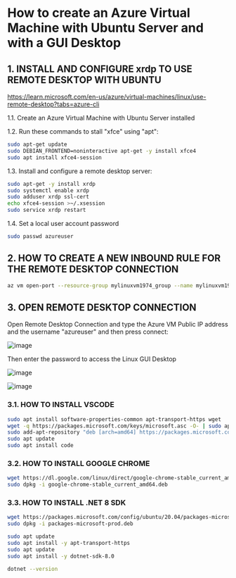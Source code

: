 # How to create an Azure Virtual Machine with Ubuntu Server and with a GUI Desktop

## 1. INSTALL AND CONFIGURE xrdp TO USE REMOTE DESKTOP WITH UBUNTU

https://learn.microsoft.com/en-us/azure/virtual-machines/linux/use-remote-desktop?tabs=azure-cli

1.1. Create an Azure Virtual Machine with Ubuntu Server installed

1.2. Run these commands to stall "xfce" using "apt":

```bash
sudo apt-get update
sudo DEBIAN_FRONTEND=noninteractive apt-get -y install xfce4
sudo apt install xfce4-session
```

1.3. Install and configure a remote desktop server:

```bash
sudo apt-get -y install xrdp
sudo systemctl enable xrdp
sudo adduser xrdp ssl-cert
echo xfce4-session >~/.xsession
sudo service xrdp restart
```

1.4. Set a local user account password

```bash
sudo passwd azureuser
```

## 2. HOW TO CREATE A NEW INBOUND RULE FOR THE REMOTE DESKTOP CONNECTION

```bash
az vm open-port --resource-group mylinuxvm1974_group --name mylinuxvm1974 --port 3389
```

## 3. OPEN REMOTE DESKTOP CONNECTION

Open Remote Desktop Connection and type the Azure VM Public IP address and the username "azureuser" and then press connect:

![image](https://github.com/luiscoco/Azure_VM_Ubuntu_with_GUI_Desktop/assets/32194879/b1d97b46-f61a-4b84-9ea2-6fb2077df1db)

Then enter the password to access the Linux GUI Desktop

![image](https://github.com/luiscoco/Azure_VM_Ubuntu_with_GUI_Desktop/assets/32194879/88da3f7f-0f29-449f-8f81-ecb7dffe64ce)

![image](https://github.com/luiscoco/Azure_VM_Ubuntu_with_GUI_Desktop/assets/32194879/d881368c-7876-4c09-851a-7e660470ae83)

### 3.1. HOW TO INSTALL VSCODE

```bash
sudo apt install software-properties-common apt-transport-https wget
wget -q https://packages.microsoft.com/keys/microsoft.asc -O- | sudo apt-key add -
sudo add-apt-repository "deb [arch=amd64] https://packages.microsoft.com/repos/vscode stable main"
sudo apt update
sudo apt install code
```

### 3.2. HOW TO INSTALL GOOGLE CHROME

```bash
wget https://dl.google.com/linux/direct/google-chrome-stable_current_amd64.deb
sudo dpkg -i google-chrome-stable_current_amd64.deb
```


### 3.3. HOW TO INSTALL .NET 8 SDK

```bash
wget https://packages.microsoft.com/config/ubuntu/20.04/packages-microsoft-prod.deb -O packages-microsoft-prod.deb
sudo dpkg -i packages-microsoft-prod.deb

sudo apt update
sudo apt install -y apt-transport-https
sudo apt update
sudo apt install -y dotnet-sdk-8.0

dotnet --version
```
